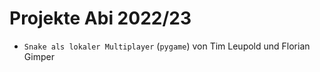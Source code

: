 # Projekte Abi 2022/23

- `Snake als lokaler Multiplayer` (`pygame`) von Tim Leupold und Florian Gimper

